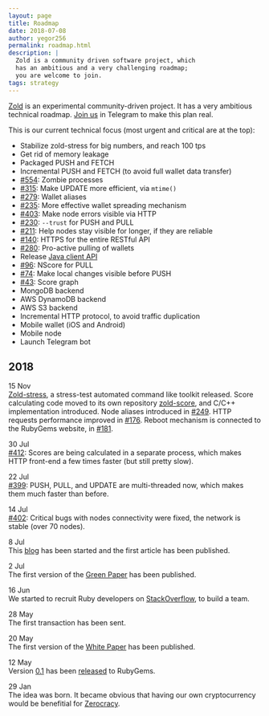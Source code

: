 ```yaml
---
layout: page
title: Roadmap
date: 2018-07-08
author: yegor256
permalink: roadmap.html
description: |
  Zold is a community driven software project, which
  has an ambitious and a very challenging roadmap;
  you are welcome to join.
tags: strategy
---
```


[Zold](https://www.zold.io) is an experimental community-driven project.
It has a very ambitious technical roadmap.
[Join us](https://t.me/zold_io) in Telegram to make this plan real.

<!--more-->

This is our current technical focus (most urgent and critical are at the top):

  * Stabilize zold-stress for big numbers, and reach 100 tps
  * Get rid of memory leakage
  * Packaged PUSH and FETCH
  * Incremental PUSH and FETCH (to avoid full wallet data transfer)
  * [#554](https://github.com/zold-io/zold/issues/554): Zombie processes
  * [#315](https://github.com/zold-io/zold/issues/315): Make UPDATE more efficient, via `mtime()`
  * [#279](https://github.com/zold-io/zold/issues/279): Wallet aliases
  * [#235](https://github.com/zold-io/zold/issues/235): More effective wallet spreading mechanism
  * [#403](https://github.com/zold-io/zold/issues/403): Make node errors visible via HTTP
  * [#230](https://github.com/zold-io/zold/issues/230): `--trust` for PUSH and PULL
  * [#211](https://github.com/zold-io/zold/issues/211): Help nodes stay visible for longer, if they are reliable
  * [#140](https://github.com/zold-io/zold/issues/140): HTTPS for the entire RESTful API
  * [#280](https://github.com/zold-io/zold/issues/280): Pro-active pulling of wallets
  * Release [Java client API](https://github.com/zold-io/java-api)
  * [#96](https://github.com/zold-io/zold/issues/96): NScore for PULL
  * [#74](https://github.com/zold-io/zold/issues/74): Make local changes visible before PUSH
  * [#43](https://github.com/zold-io/zold/issues/43): Score graph
  * MongoDB backend
  * AWS DynamoDB backend
  * AWS S3 backend
  * Incremental HTTP protocol, to avoid traffic duplication
  * Mobile wallet (iOS and Android)
  * Mobile node
  * Launch Telegram bot

## 2018

15 Nov<br/>
[Zold-stress](https://github.com/zold-io/zold-stress), a stress-test automated
command like toolkit released.
Score calculating code moved to its own repository [zold-score](https://github.com/zold-io/zold-score),
and C/C++ implementation introduced.
Node aliases introduced in [#249](https://github.com/zold-io/zold/issues/249).
HTTP requests performance improved in [#176](https://github.com/zold-io/zold/issues/176).
Reboot mechanism is connected to the RubyGems website, in [#181](https://github.com/zold-io/zold/issues/181).

30 Jul<br/>
[#412](https://github.com/zold-io/zold/issues/412):
Scores are being calculated in a separate process, which
makes HTTP front-end a few times faster (but still pretty slow).

22 Jul<br/>
[#399](https://github.com/zold-io/zold/issues/399):
PUSH, PULL, and UPDATE are multi-threaded now, which makes
them much faster than before.

14 Jul<br/>
[#402](https://github.com/zold-io/zold/issues/402):
Critical bugs with nodes connectivity were fixed,
the network is stable (over 70 nodes).

8 Jul<br/>
This [blog](https://github.com/zold-io/blog.zold.io)
has been started and the first article has been published.

2 Jul<br/>
The first version of the
[Green Paper](https://papers.zold.io/green-paper.pdf) has been published.

16 Jun<br/>
We started to recruit Ruby developers on
[StackOverflow](https://stackoverflow.com/jobs/194602/brave-ruby-developer-for-a-new-cryptocurrency-zerocracy),
to build a team.

28 May<br/>
The first transaction has been sent.

20 May<br/>
The first version of the [White Paper](https://papers.zold.io/wp.pdf) has been published.

12 May<br/>
Version [0.1](https://github.com/zold-io/zold/tree/0.1) has been
[released](https://rubygems.org/gems/zold/versions/0.1) to RubyGems.

29 Jan<br/>
The idea was born.
It became obvious that having our own cryptocurrency would be
benefitial for [Zerocracy](https://www.zerocracy.com).


